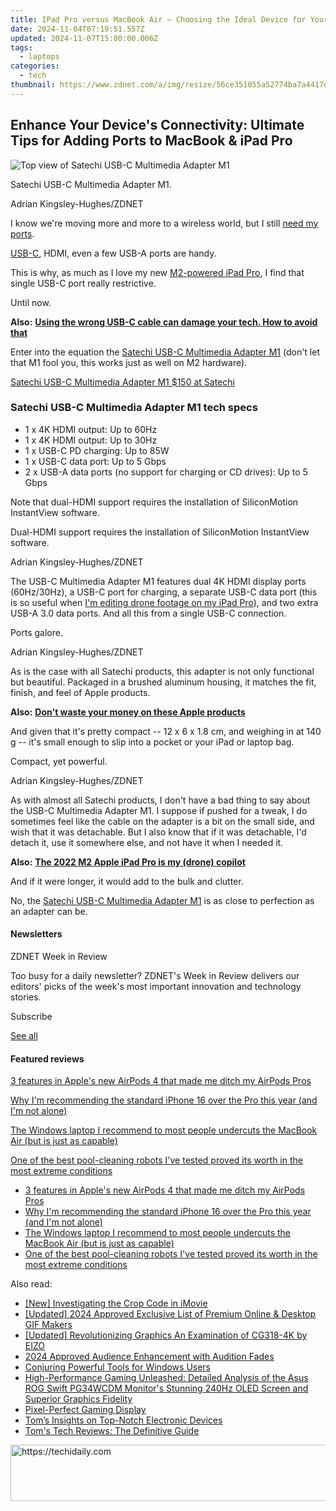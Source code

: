```yaml
---
title: IPad Pro versus MacBook Air – Choosing the Ideal Device for Your Needs | TechAdvice
date: 2024-11-04T07:19:51.557Z
updated: 2024-11-07T15:00:00.006Z
tags:
  - laptops
categories:
  - tech
thumbnail: https://www.zdnet.com/a/img/resize/56ce351055a52774ba7a4417d3fbb32ec06e7c25/2024/09/12/259042ae-2e69-4ee7-9e09-802cac6105bf/your-paragraph-text.jpg?auto=webp&fit=crop&frame=1&height=172&width=306
---
```


## Enhance Your Device's Connectivity: Ultimate Tips for Adding Ports to MacBook & iPad Pro

![Top view of Satechi USB-C Multimedia Adapter M1](https://www.zdnet.com/a/img/resize/27e044eaa6aaf9d8daf91f9e7d21a796824afbd7/2022/12/06/baeb9741-5686-49b5-8df8-c9c291088fff/img-1215.jpg?auto=webp&width=1280)

Satechi USB-C Multimedia Adapter M1\. 

Adrian Kingsley-Hughes/ZDNET

I know we're moving more and more to a wireless world, but I still [need my ports](https://www.zdnet.com/home-and-office/need-more-ports-this-tiny-lightweight-premium-quality-dock-delivers/). 

[USB-C](https://www.zdnet.com/home-and-office/smart-office/using-the-wrong-usb-c-cable-can-damage-your-tech-heres-how-to-avoid-that/), HDMI, even a few USB-A ports are handy.

This is why, as much as I love my new [M2-powered iPad Pro](https://buy.geni.us/Proxy.ashx?TSID=368250&GR%5FURL=https%3A%2F%2Fwww.amazon.com%2FApple-12-9-inch-iPad-Pro-Wi-Fi-128GB%2Fdp%2FB0BJLF2BRM%3Ftag%3Dzd-buy-button-20%26ascsubtag%3D%5F%5FCOM%5FCLICK%5FID%5F%5F%7C01c740dd-c88c-4c87-980d-021337e3f3a1%7Cdtp&dtb=1), I find that single USB-C port really restrictive.

Until now.

**Also:** [**Using the wrong USB-C cable can damage your tech. How to avoid that**](https://www.zdnet.com/home-and-office/smart-office/using-the-wrong-usb-c-cable-can-damage-your-tech-heres-how-to-avoid-that/)

Enter into the equation the [Satechi USB-C Multimedia Adapter M1](https://shareasale.com/r.cfm?b=999&u=4338022&m=98197&afftrack=techidaily&urllink=https%3A%2F%2Fancheer.sjv.io%2Fy96bgp) (don't let that M1 fool you, this works just as well on M2 hardware). 

[Satechi USB-C Multimedia Adapter M1 $150 at Satechi](https://shareasale.com/r.cfm?b=999&u=4338022&m=98197&afftrack=techidaily&urllink=https%3A%2F%2Fancheer.sjv.io%2Fy96bgp)

### Satechi USB-C Multimedia Adapter M1 tech specs

* 1 x 4K HDMI output: Up to 60Hz
* 1 x 4K HDMI output: Up to 30Hz
* 1 x USB-C PD charging: Up to 85W
* 1 x USB-C data port: Up to 5 Gbps
* 2 x USB-A data ports (no support for charging or CD drives): Up to 5 Gbps

Note that dual-HDMI support requires the installation of SiliconMotion InstantView software.

Dual-HDMI support requires the installation of SiliconMotion InstantView software.

Adrian Kingsley-Hughes/ZDNET

The USB-C Multimedia Adapter M1 features dual 4K HDMI display ports (60Hz/30Hz), a USB-C port for charging, a separate USB-C data port (this is so useful when [I'm editing drone footage on my iPad Pro](https://www.zdnet.com/article/the-2022-m2-apple-ipad-pro-is-my-drone-copilot/)), and two extra USB-A 3.0 data ports. And all this from a single USB-C connection. 

Ports galore.

Adrian Kingsley-Hughes/ZDNET

As is the case with all Satechi products, this adapter is not only functional but beautiful. Packaged in a brushed aluminum housing, it matches the fit, finish, and feel of Apple products.

**Also:** [**Don't waste your money on these Apple products**](https://www.zdnet.com/article/dont-waste-your-money-on-these-apple-products-december-2022-edition/)

And given that it's pretty compact -- 12 x 6 x 1.8 cm, and weighing in at 140 g -- it's small enough to slip into a pocket or your iPad or laptop bag.

Compact, yet powerful.

Adrian Kingsley-Hughes/ZDNET

As with almost all Satechi products, I don't have a bad thing to say about the USB-C Multimedia Adapter M1\. I suppose if pushed for a tweak, I do sometimes feel like the cable on the adapter is a bit on the small side, and wish that it was detachable. But I also know that if it was detachable, I'd detach it, use it somewhere else, and not have it when I needed it.

**Also:** [**The 2022 M2 Apple iPad Pro is my (drone) copilot**](https://www.zdnet.com/article/the-2022-m2-apple-ipad-pro-is-my-drone-copilot/)

And if it were longer, it would add to the bulk and clutter.

No, the [Satechi USB-C Multimedia Adapter M1](https://shareasale.com/r.cfm?b=999&u=4338022&m=98197&afftrack=techidaily&urllink=https%3A%2F%2Fancheer.sjv.io%2Fy96bgp) is as close to perfection as an adapter can be. 

#### Newsletters

ZDNET Week in Review

Too busy for a daily newsletter? ZDNET's Week in Review delivers our editors' picks of the week's most important innovation and technology stories.

 Subscribe

[See all](https://www.zdnet.com/newsletters/)

#### Featured reviews

[3 features in Apple's new AirPods 4 that made me ditch my AirPods Pros](https://www.zdnet.com/article/3-features-in-apples-new-airpods-4-that-made-me-ditch-my-airpods-pros/ "3 features in Apple's new AirPods 4 that made me ditch my AirPods Pros")

[Why I'm recommending the standard iPhone 16 over the Pro this year (and I'm not alone)](https://www.zdnet.com/article/why-im-recommending-the-standard-iphone-16-over-the-pro-this-year-and-im-not-alone/ "Why I'm recommending the standard iPhone 16 over the Pro this year (and I'm not alone)")

[The Windows laptop I recommend to most people undercuts the MacBook Air (but is just as capable)](https://www.zdnet.com/article/the-windows-laptop-i-recommend-to-most-people-undercuts-the-macbook-air-and-its-on-sale/ "The Windows laptop I recommend to most people undercuts the MacBook Air (but is just as capable)")

[One of the best pool-cleaning robots I've tested proved its worth in the most extreme conditions](https://www.zdnet.com/article/one-of-the-best-pool-cleaning-robots-ive-tested-is-450-off-for-prime-day/ "One of the best pool-cleaning robots I've tested proved its worth in the most extreme conditions")

* [3 features in Apple's new AirPods 4 that made me ditch my AirPods Pros](https://www.zdnet.com/article/3-features-in-apples-new-airpods-4-that-made-me-ditch-my-airpods-pros/ "3 features in Apple's new AirPods 4 that made me ditch my AirPods Pros")
* [Why I'm recommending the standard iPhone 16 over the Pro this year (and I'm not alone)](https://www.zdnet.com/article/why-im-recommending-the-standard-iphone-16-over-the-pro-this-year-and-im-not-alone/ "Why I'm recommending the standard iPhone 16 over the Pro this year (and I'm not alone)")
* [The Windows laptop I recommend to most people undercuts the MacBook Air (but is just as capable)](https://www.zdnet.com/article/the-windows-laptop-i-recommend-to-most-people-undercuts-the-macbook-air-and-its-on-sale/ "The Windows laptop I recommend to most people undercuts the MacBook Air (but is just as capable)")
* [One of the best pool-cleaning robots I've tested proved its worth in the most extreme conditions](https://www.zdnet.com/article/one-of-the-best-pool-cleaning-robots-ive-tested-is-450-off-for-prime-day/ "One of the best pool-cleaning robots I've tested proved its worth in the most extreme conditions")

<ins class="adsbygoogle"
     style="display:block"
     data-ad-format="autorelaxed"
     data-ad-client="ca-pub-7571918770474297"
     data-ad-slot="1223367746"></ins>

<ins class="adsbygoogle"
     style="display:block"
     data-ad-client="ca-pub-7571918770474297"
     data-ad-slot="8358498916"
     data-ad-format="auto"
     data-full-width-responsive="true"></ins>

<span class="atpl-alsoreadstyle">Also read:</span>
<div><ul>
<li><a href="https://extra-skills.techidaily.com/new-investigating-the-crop-code-in-imovie/"><u>[New] Investigating the Crop Code in iMovie</u></a></li>
<li><a href="https://facebook-video-footage.techidaily.com/updated-2024-approved-exclusive-list-of-premium-online-and-desktop-gif-makers/"><u>[Updated] 2024 Approved Exclusive List of Premium Online & Desktop GIF Makers</u></a></li>
<li><a href="https://extra-support.techidaily.com/updated-revolutionizing-graphics-an-examination-of-cg318-4k-by-eizo/"><u>[Updated] Revolutionizing Graphics An Examination of CG318-4K by EIZO</u></a></li>
<li><a href="https://extra-lessons.techidaily.com/2024-approved-audience-enhancement-with-audition-fades/"><u>2024 Approved Audience Enhancement with Audition Fades</u></a></li>
<li><a href="https://win11.techidaily.com/conjuring-powerful-tools-for-windows-users/"><u>Conjuring Powerful Tools for Windows Users</u></a></li>
<li><a href="https://hardware-reviews.techidaily.com/high-performance-gaming-unleashed-detailed-analysis-of-the-asus-rog-swift-pg34wcdm-monitors-stunning-240hz-oled-screen-and-superior-graphics-fidelity/"><u>High-Performance Gaming Unleashed: Detailed Analysis of the Asus ROG Swift PG34WCDM Monitor's Stunning 240Hz OLED Screen and Superior Graphics Fidelity</u></a></li>
<li><a href="https://hardware-reviews.techidaily.com/pixel-perfect-gaming-display/"><u>Pixel-Perfect Gaming Display</u></a></li>
<li><a href="https://hardware-reviews.techidaily.com/toms-insights-on-top-notch-electronic-devices/"><u>Tom’s Insights on Top-Notch Electronic Devices</u></a></li>
<li><a href="https://hardware-reviews.techidaily.com/toms-tech-reviews-the-definitive-guide/"><u>Tom's Tech Reviews: The Definitive Guide</u></a></li>
</ul></div>

<!-- affiliate ads begin -->
<a href="https://appsumo.8odi.net/c/5597632/2075475/7443" target="_top" id="2075475">
  <img src="//a.impactradius-go.com/display-ad/7443-2075475" border="0" alt="https://techidaily.com" width="728" height="90"/>
</a>
<img height="0" width="0" src="https://appsumo.8odi.net/i/5597632/2075475/7443" style="position:absolute;visibility:hidden;" border="0" />
<!-- affiliate ads end -->

